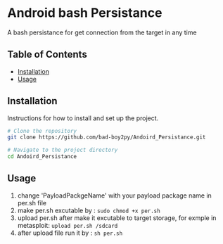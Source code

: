 # Android bash Persistance

A bash persistance for get connection from the target in any time 

## Table of Contents

- [Installation](#installation)
- [Usage](#usage)


## Installation

Instructions for how to install and set up the project.

```bash
# Clone the repository
git clone https://github.com/bad-boy2py/Andoird_Persistance.git

# Navigate to the project directory
cd Andoird_Persistance
```
## Usage
1. change 'PayloadPackgeName' with your payload package name in per.sh file
2. make per.sh excutable by :
`sudo chmod +x per.sh`
3. upload per.sh after make it excutable to target storage, for exmple in metasploit:
`upload per.sh /sdcard`
4. after upload file run it by : `sh per.sh`
